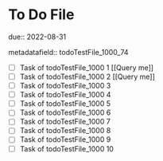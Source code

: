# To Do File

due:: 2022-08-31

metadatafield:: todoTestFile_1000_74

- [ ] Task of todoTestFile_1000 1 [[Query me]]
- [ ] Task of todoTestFile_1000 2 [[Query me]]
- [ ] Task of todoTestFile_1000 3
- [ ] Task of todoTestFile_1000 4
- [ ] Task of todoTestFile_1000 5
- [ ] Task of todoTestFile_1000 6
- [ ] Task of todoTestFile_1000 7
- [ ] Task of todoTestFile_1000 8
- [ ] Task of todoTestFile_1000 9
- [ ] Task of todoTestFile_1000 10